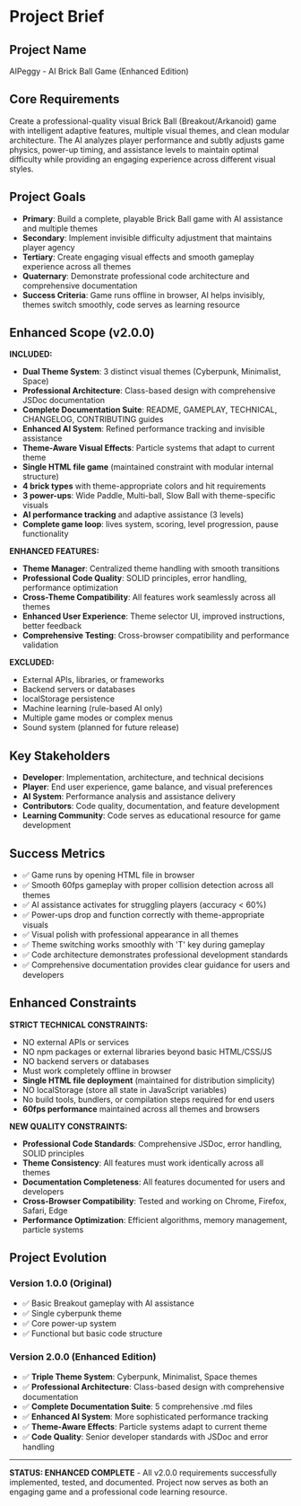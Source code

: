 # Project Brief

## Project Name

AIPeggy - AI Brick Ball Game (Enhanced Edition)

## Core Requirements

Create a professional-quality visual Brick Ball (Breakout/Arkanoid) game with intelligent adaptive features, multiple visual themes, and clean modular architecture. The AI analyzes player performance and subtly adjusts game physics, power-up timing, and assistance levels to maintain optimal difficulty while providing an engaging experience across different visual styles.

## Project Goals

- **Primary**: Build a complete, playable Brick Ball game with AI assistance and multiple themes
- **Secondary**: Implement invisible difficulty adjustment that maintains player agency
- **Tertiary**: Create engaging visual effects and smooth gameplay experience across all themes
- **Quaternary**: Demonstrate professional code architecture and comprehensive documentation
- **Success Criteria**: Game runs offline in browser, AI helps invisibly, themes switch smoothly, code serves as learning resource

## Enhanced Scope (v2.0.0)

**INCLUDED:**

- **Dual Theme System**: 3 distinct visual themes (Cyberpunk, Minimalist, Space)
- **Professional Architecture**: Class-based design with comprehensive JSDoc documentation
- **Complete Documentation Suite**: README, GAMEPLAY, TECHNICAL, CHANGELOG, CONTRIBUTING guides
- **Enhanced AI System**: Refined performance tracking and invisible assistance
- **Theme-Aware Visual Effects**: Particle systems that adapt to current theme
- **Single HTML file game** (maintained constraint with modular internal structure)
- **4 brick types** with theme-appropriate colors and hit requirements
- **3 power-ups**: Wide Paddle, Multi-ball, Slow Ball with theme-specific visuals
- **AI performance tracking** and adaptive assistance (3 levels)
- **Complete game loop**: lives system, scoring, level progression, pause functionality

**ENHANCED FEATURES:**

- **Theme Manager**: Centralized theme handling with smooth transitions
- **Professional Code Quality**: SOLID principles, error handling, performance optimization
- **Cross-Theme Compatibility**: All features work seamlessly across all themes
- **Enhanced User Experience**: Theme selector UI, improved instructions, better feedback
- **Comprehensive Testing**: Cross-browser compatibility and performance validation

**EXCLUDED:**

- External APIs, libraries, or frameworks
- Backend servers or databases
- localStorage persistence
- Machine learning (rule-based AI only)
- Multiple game modes or complex menus
- Sound system (planned for future release)

## Key Stakeholders

- **Developer**: Implementation, architecture, and technical decisions
- **Player**: End user experience, game balance, and visual preferences
- **AI System**: Performance analysis and assistance delivery
- **Contributors**: Code quality, documentation, and feature development
- **Learning Community**: Code serves as educational resource for game development

## Success Metrics

- ✅ Game runs by opening HTML file in browser
- ✅ Smooth 60fps gameplay with proper collision detection across all themes
- ✅ AI assistance activates for struggling players (accuracy < 60%)
- ✅ Power-ups drop and function correctly with theme-appropriate visuals
- ✅ Visual polish with professional appearance in all themes
- ✅ Theme switching works smoothly with 'T' key during gameplay
- ✅ Code architecture demonstrates professional development standards
- ✅ Comprehensive documentation provides clear guidance for users and developers

## Enhanced Constraints

**STRICT TECHNICAL CONSTRAINTS:**

- NO external APIs or services
- NO npm packages or external libraries beyond basic HTML/CSS/JS
- NO backend servers or databases
- Must work completely offline in browser
- **Single HTML file deployment** (maintained for distribution simplicity)
- NO localStorage (store all state in JavaScript variables)
- No build tools, bundlers, or compilation steps required for end users
- **60fps performance** maintained across all themes and browsers

**NEW QUALITY CONSTRAINTS:**

- **Professional Code Standards**: Comprehensive JSDoc, error handling, SOLID principles
- **Theme Consistency**: All features must work identically across all themes
- **Documentation Completeness**: All features documented for users and developers
- **Cross-Browser Compatibility**: Tested and working on Chrome, Firefox, Safari, Edge
- **Performance Optimization**: Efficient algorithms, memory management, particle systems

## Project Evolution

### Version 1.0.0 (Original)

- ✅ Basic Breakout gameplay with AI assistance
- ✅ Single cyberpunk theme
- ✅ Core power-up system
- ✅ Functional but basic code structure

### Version 2.0.0 (Enhanced Edition)

- ✅ **Triple Theme System**: Cyberpunk, Minimalist, Space themes
- ✅ **Professional Architecture**: Class-based design with comprehensive documentation
- ✅ **Complete Documentation Suite**: 5 comprehensive .md files
- ✅ **Enhanced AI System**: More sophisticated performance tracking
- ✅ **Theme-Aware Effects**: Particle systems adapt to current theme
- ✅ **Code Quality**: Senior developer standards with JSDoc and error handling

---

**STATUS: ENHANCED COMPLETE** - All v2.0.0 requirements successfully implemented, tested, and documented. Project now serves as both an engaging game and a professional code learning resource.
